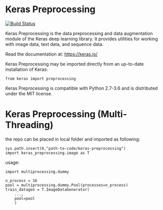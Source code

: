 # Keras Preprocessing

[![Build Status](https://travis-ci.org/keras-team/keras-preprocessing.svg?branch=master)](https://travis-ci.org/keras-team/keras-preprocessing)

Keras Preprocessing is the data preprocessing
and data augmentation module of the Keras deep learning library.
It provides utilities for working with image data, text data,
and sequence data.

Read the documentation at: https://keras.io/

Keras Preprocessing may be imported directly
from an up-to-date installation of Keras:

```
from keras import preprocessing
```

Keras Preprocessing is compatible with Python 2.7-3.6
and is distributed under the MIT license.

# Keras Preprocessing (Multi-Threading)

the repo can be placed in local folder and imported as following:
```
sys.path.insert(0,"path-to-code/keras-preprocessing")
import keras_preprocessing.image as T
```


usage:
```
import multiprocessing.dummy
    
n_process = 16
pool = multiprocessing.dummy.Pool(processes=n_process)
train_datagen = T.ImageDataGenerator(
    ...,
    pool=pool
    )
```
